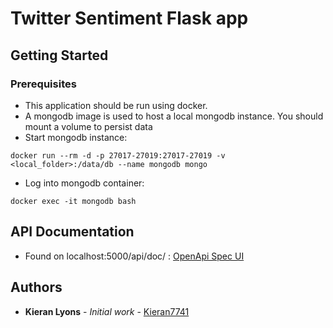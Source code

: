# Twitter Sentiment Flask app

## Getting Started

### Prerequisites

* This application should be run using docker.
* A mongodb image is used to host a local mongodb instance. You should mount a volume to persist data
* Start mongodb instance:
 ```commandline
 docker run --rm -d -p 27017-27019:27017-27019 -v <local_folder>:/data/db --name mongodb mongo
```
* Log into mongodb container:
```commandline
docker exec -it mongodb bash
``` 

## API Documentation

* Found on localhost:5000/api/doc/ : [OpenApi Spec UI](https://localhost:5000/api/doc/)


## Authors

* **Kieran Lyons** - *Initial work* - [Kieran7741](https://github.com/kieran7741)
